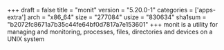 +++
draft = false
title = "monit"
version = "5.20.0-1"
categories = ['apps-extra']
arch = "x86_64"
size = "277084"
usize = "830634"
sha1sum = "b2072fc8671a7b35c44fe64bf0d7817a7e153601"
+++
monit is a utility for managing and monitoring, processes, files, directories and devices on a UNIX system